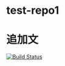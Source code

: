 # test-repo1
# 追加文

[![Build Status](https://app.travis-ci.com/Yusaku-Kato/test-repo1.svg?branch=main)](https://app.travis-ci.com/Yusaku-Kato/test-repo1)
